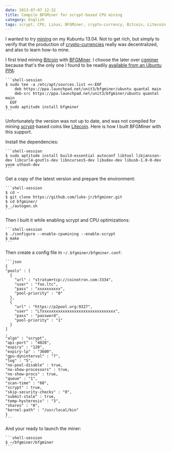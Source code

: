 ```yaml
---
date: 2013-07-07 12:32
title: Compile BFGMiner for scrypt-based CPU mining
category: English
tags: scrypt, CPU, Linux, BFGMiner, crypto-currency, Bitcoin, Litecoin, Kubuntu 13.04
---
```


I wanted to try
[mining](https://en.wikipedia.org/wiki/Bitcoin_miners#Bitcoin_mining) on my
Kubuntu 13.04. Not to get rich, but simply to verify that the production of
[crypto-currencies](https://en.wikipedia.org/wiki/Cryptocurrency) really was
decentralized, and also to learn how-to mine.

I first tried mining [Bitcoin](https://bitcoin.org) with
[BFGMiner](https://bfgminer.org). I choose the later over
[cgminer](https://github.com/ckolivas/cgminer) because that's the only one I
found to be readily [available from an Ubuntu
PPA](https://launchpad.net/~unit3/+archive/bfgminer):

    ```shell-session
    $ sudo tee -a /etc/apt/sources.list <<-EOF
        deb https://ppa.launchpad.net/unit3/bfgminer/ubuntu quantal main
        deb-src https://ppa.launchpad.net/unit3/bfgminer/ubuntu quantal main
      EOF
    $ sudo aptitude install bfgminer
    ```

Unfortunately the version was not up to date, and was not compiled for mining
[scrypt](https://en.wikipedia.org/wiki/Scrypt)-based coins like
[Litecoin](https://litecoin.org). Here is how I built BFGMiner with this
support.

Install the dependencies:

    ```shell-session
    $ sudo aptitude install build-essential autoconf libtool libjansson-dev libcurl4-gnutls-dev libncurses5-dev libudev-dev libusb-1.0-0-dev yasm uthash-dev
    ```

Get a copy of the latest version and prepare the environment:

    ```shell-session
    $ cd ~
    $ git clone https://github.com/luke-jr/bfgminer.git
    $ cd bfgminer/
    $ ./autogen.sh
    ```

Then I built it while enabling scrypt and CPU optimizations:

    ```shell-session
    $ ./configure --enable-cpumining --enable-scrypt
    $ make
    ```

Then create a config file in `~/.bfgminer/bfgminer.conf`:

    ```json
    {
    "pools" : [
      {
        "url" : "stratum+tcp://coinotron.com:3334",
        "user" : "foo.ltc",
        "pass" : "xxxxxxxxxx",
        "pool-priority" : "0"
      },
      {
        "url" : "https://p2pool.org:9327",
        "user" : "LTxxxxxxxxxxxxxxxxxxxxxxxxxxxxxxxx",
        "pass" : "password",
        "pool-priority" : "1"
      }
    ]
    ,
    "algo" : "scrypt",
    "api-port" : "4028",
    "expiry" : "120",
    "expiry-lp" : "3600",
    "gpu-dyninterval" : "7",
    "log" : "5",
    "no-pool-disable" : true,
    "no-show-processors" : true,
    "no-show-procs" : true,
    "queue" : "1",
    "scan-time" : "60",
    "scrypt" : true,
    "skip-security-checks" : "0",
    "submit-stale" : true,
    "temp-hysteresis" : "3",
    "shares" : "0",
    "kernel-path" : "/usr/local/bin"
    }
    ```

And your ready to launch the miner:

    ```shell-session
    $ ~/bfgminer/bfgminer
    ```
